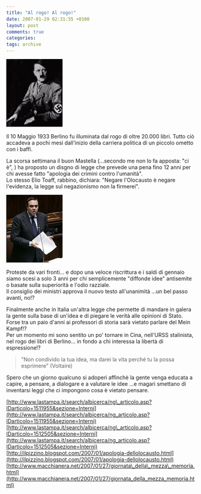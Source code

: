```yaml
---
title: "Al rogo! Al rogo!"
date: 2007-01-29 02:31:55 +0100
layout: post
comments: true
categories:
tags: archive
---
```


![Hitler Ritratto](/assets/images/posts_2007_al_rogo_hitler.jpg)

Il 10 Maggio 1933 Berlino fu illuminata dal rogo di oltre 20.000 libri. Tutto ciò accadeva a pochi mesi dall'inizio della carriera politica di un piccolo ometto con i baffi.

La scorsa settimana il buon Mastella (...secondo me non lo fa apposta: "ci è", ) ha proposto un disgno di legge che prevede una pena fino 12 anni per chi avesse fatto "apologia dei crimini contro l'umanità".  
Lo stesso Elio Toaff, rabbino, dichiara: "Negare l'Olocausto è negare l'evidenza, la legge sul negazionismo non la firmerei".

![Mastella Foto](/assets/images/posts_2007_al_rogo_mastella.jpg)

Proteste da vari fronti... e dopo una veloce riscrittura e i saldi di gennaio siamo scesi a solo 3 anni per chi semplicemente "diffonde idee" antisemite o basate sulla superiorità e l'odio razziale.  
Il consiglio dei ministri approva il nuovo testo all'unanimità ...un bel passo avanti, no!?

Finalmente anche in Italia un'altra legge che permette di mandare in galera la gente sulla base di un'idea e di piegare le verità alle opinioni di Stato.  
Forse tra un paio d'anni ai professori di storia sarà vietato parlare del Mein Kampf!?  
Per un momento mi sono sentito un po' tornare in Cina, nell'URSS stalinista, nel rogo dei libri di Berlino... in fondo a chi interessa la libertà di espressione!?

>"Non condivido la tua idea, ma darei la vita perché tu la possa esprimere"
>(Voltaire)

Spero che un giorno qualcuno si adoperi affinchè la gente venga educata a capire, a pensare, a dialogare e a valutare le idee ...e magari smettano di inventarsi leggi che ci impongono cosa è vietato pensare.

[http://www.lastampa.it/search/albicerca/ng\_articolo.asp?IDarticolo=1511955&sezione=Interni](http://www.lastampa.it/search/albicerca/ng_articolo.asp?IDarticolo=1511955&sezione=Interni)  
[http://www.lastampa.it/search/albicerca/ng\_articolo.asp?IDarticolo=1512505&sezione=Interni](http://www.lastampa.it/search/albicerca/ng_articolo.asp?IDarticolo=1512505&sezione=Interni)  
[http://ilpizzino.blogspot.com/2007/01/apologia-dellolocausto.html](http://ilpizzino.blogspot.com/2007/01/apologia-dellolocausto.html)  
[http://www.macchianera.net/2007/01/27/giornata\_della\_mezza\_memoria.html](http://www.macchianera.net/2007/01/27/giornata_della_mezza_memoria.html)
